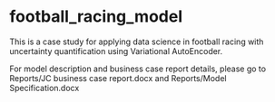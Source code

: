 # football_racing_model
This is a case study for applying data science in football racing with uncertainty quantification using Variational AutoEncoder.

For model description and business case report details, please go to Reports/JC business case report.docx and Reports/Model Specification.docx
